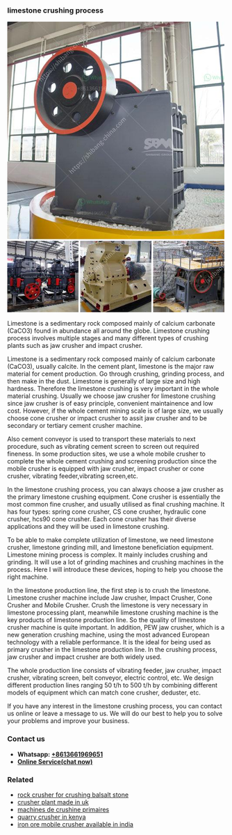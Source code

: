 <h3>limestone crushing process</h3><img src='1708408290.jpg' alt=''><p>Limestone is a sedimentary rock composed mainly of calcium carbonate (CaCO3) found in abundance all around the globe. Limestone crushing process involves multiple stages and many different types of crushing plants such as jaw crusher and impact crusher.</p><p>Limestone is a sedimentary rock composed mainly of calcium carbonate (CaCO3), usually calcite. In the cement plant, limestone is the major raw material for cement production. Go through crushing, grinding process, and then make in the dust. Limestone is generally of large size and high hardness. Therefore the limestone crushing is very important in the whole material crushing. Usually we choose jaw crusher for limestone crushing since jaw crusher is of easy principle, convenient maintainence and low cost. However, if the whole cement mining scale is of large size, we usually choose cone crusher or impact crusher to assit jaw crusher and to be secondary or tertiary cement crusher machine.</p><p>Also cement conveyor is used to transport these materials to next procedure, such as vibrating cement screen to screen out required fineness. In some production sites, we use a whole mobile crusher to complete the whole cement crushing and screening production since the mobile crusher is equipped with jaw crusher, impact crusher or cone crusher, vibrating feeder,vibrating screen,etc.</p><p>In the limestone crushing process, you can always choose a jaw crusher as the primary limestone crushing equipment. Cone crusher is essentially the most common fine crusher, and usually utilised as final crushing machine. It has four types: spring cone crusher, CS cone crusher, hydraulic cone crusher, hcs90 cone crusher. Each cone crusher has their diverse applications and they will be used in limestone crushing.</p><p>To be able to make complete utilization of limestone, we need limestone crusher, limestone grinding mill, and limestone beneficiation equipment. Limestone mining process is complex. It mainly includes crushing and grinding. It will use a lot of grinding machines and crushing machines in the process. Here I will introduce these devices, hoping to help you choose the right machine.</p><p>In the limestone production line, the first step is to crush the limestone. Limestone crusher machine include Jaw crusher, Impact Crusher, Cone Crusher and Mobile Crusher. Crush the limestone is very necessary in limestone processing plant, meanwhile limestone crushing machine is the key products of limestone production line. So the quality of limestone crusher machine is quite important. In addition, PEW jaw crusher, which is a new generation crushing machine, using the most advanced European technology with a reliable performance. It is the ideal for being used as primary crusher in the limestone production line. In the crushing process, jaw crusher and impact crusher are both widely used.</p><p>The whole production line consists of vibrating feeder, jaw crusher, impact crusher, vibrating screen, belt conveyor, electric control, etc. We design different production lines ranging 50 t/h to 500 t/h by combining different models of equipment which can match cone crusher, deduster, etc.</p><p>If you have any interest in the limestone crushing process, you can contact us online or leave a message to us. We will do our best to help you to solve your problems and improve your business.</p><h3>Contact us</h3><ul><li><strong>Whatsapp:&nbsp;<a href="https://wa.me/8613661969651">+8613661969651</a></strong></li><li><a href="https://swt.shibang-china.com/?git&amp;zhl&amp;limestone crushing process"><strong>Online Service(chat now)</strong></a></li></ul><h3>Related</h3><ul><li><a href='rock crusher for crushing balsalt stone.md'>rock crusher for crushing balsalt stone</a></li><li><a href='crusher plant made in uk.md'>crusher plant made in uk</a></li><li><a href='machines de crushine primaires.md'>machines de crushine primaires</a></li><li><a href='quarry crusher in kenya.md'>quarry crusher in kenya</a></li><li><a href='iron ore mobile crusher available in india.md'>iron ore mobile crusher available in india</a></li></ul>